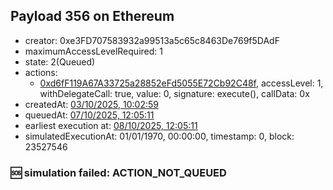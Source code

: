 ## Payload 356 on Ethereum

- creator: 0xe3FD707583932a99513a5c65c8463De769f5DAdF
- maximumAccessLevelRequired: 1
- state: 2(Queued)
- actions:
  - [0xd6fF119A67A33725a28852eFd5055E72Cb92C48f](https://etherscan.io/address/0xd6fF119A67A33725a28852eFd5055E72Cb92C48f), accessLevel: 1, withDelegateCall: true, value: 0, signature: execute(), callData: 0x
- createdAt: [03/10/2025, 10:02:59](https://etherscan.io/tx/0x048e845d274585dc55bc77489670c29defdc8de323a9d4e6d6c77a21eb9ce1e6)
- queuedAt: [07/10/2025, 12:05:11](https://etherscan.io/tx/0x8ab4b54d972cb2ab6465f2f871bb3f63eebcf4dcf899e01c096bf00adbc90ac8)
- earliest execution at: [08/10/2025, 12:05:11](https://www.epochconverter.com/countdown?q=1759925111)
- simulatedExecutionAt: 01/01/1970, 00:00:00, timestamp: 0, block: 23527546
### :sos: simulation failed: ACTION_NOT_QUEUED
